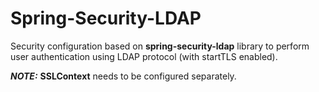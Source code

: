 # Spring-Security-LDAP

Security configuration based on **spring-security-ldap** library to perform user authentication using LDAP protocol (with startTLS enabled).

**_NOTE:_** **SSLContext** needs to be configured separately.
